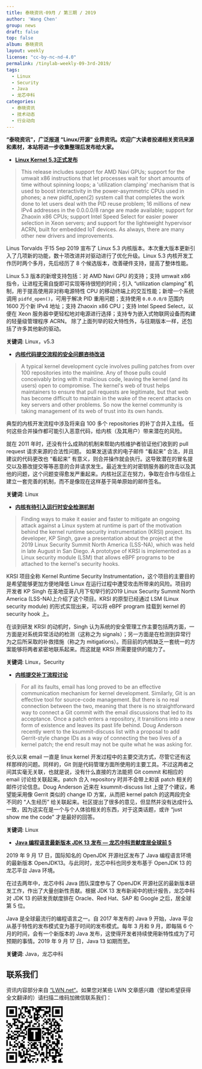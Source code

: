 ```yaml
---
title: 泰晓资讯·09月 / 第三期 / 2019
author: 'Wang Chen'
group: news
draft: false
top: false
album: 泰晓资讯
layout: weekly
license: "cc-by-nc-nd-4.0"
permalink: /tinylab-weekly-09-3rd-2019/
tags:
  - Linux
  - Security
  - Java
  - 龙芯中科
categories:
  - 泰晓资讯
  - 技术动态
  - 行业动向
---
```


**“泰晓资讯”，广泛报道 “Linux/开源” 业界资讯。欢迎广大读者投递相关资讯来源和素材，本站将进一步收集整理后发布给大家。**

- [**Linux Kernel 5.3正式发布**](https://kernelnewbies.org/Linux_5.3)

> This release includes support for AMD Navi GPUs; support for the umwait x86 instructions that let processes wait for short amounts of time without spinning loops; a 'utilization clamping' mechanism that is used to boost interactivity in the power-asymmetric CPUs used in phones; a new pidfd_open(2) system call that completes the work done to let users deal with the PID reuse problem; 16 millions of new IPv4 addresses in the 0.0.0.0/8 range are made available; support for Zhaoxin x86 CPUs; support Intel Speed Select for easier power selection in Xeon servers; and support for the lightweight hypervisor ACRN, built for embedded IoT devices. As always, there are many other new drivers and improvements.

Linus Torvalds 于15 Sep 2019 宣布了 Linux 5.3 内核版本。本次重大版本更新引入了几项新的功能，数十项改进并对驱动进行了优化升级。Linux 5.3 内核开发工作历时两个多月，先后经历了 8 个候选版本，改善硬件支持，提高了整体性能。

Linux 5.3 版本的新增支持包括：对 AMD Navi GPU 的支持；支持 umwait x86 指令，让进程无需自旋即可实现等待很短的时间；引入 “utilization clamping” 机制，用于提高使用非对称电源特性 CPU 的移动终端上的交互性能；新增一个系统调用 `pidfd_open()`，可用于解决 PID 重用问题；支持使用 `0.0.0.0/8` 范围内 1600 万个新 IPv4 地址；支持 Zhaoxin x86 CPU；支持 Intel Speed Select，以便在 Xeon 服务器中更轻松地对电源进行选择；支持专为嵌入式物联网设备而构建的轻量级管理程序 ACRN。 除了上面列举的较大特性外，与往期版本一样，还包括了许多其他新的驱动。

**关键词**: Linux，v5.3

- [**内核代码提交流程的安全问题咨待改进**](https://lwn.net/Articles/798230/)

> A typical kernel development cycle involves pulling patches from over 100 repositories into the mainline. Any of those pulls could conceivably bring with it malicious code, leaving the kernel (and its users) open to compromise. The kernel's web of trust helps maintainers to ensure that pull requests are legitimate, but that web has become difficult to maintain in the wake of the recent attacks on key servers and other problems. So now the kernel community is taking management of its web of trust into its own hands.

典型的内核开发流程中涉及将来自 100 多个 repositories 的补丁合并入主线。 任何这些合并操作都可能引入恶意代码，给内核（及其用户）带来潜在的风险。 

就在 2011 年时，还没有什么成熟的机制来帮助内核维护者验证他们收到的 pull request 请求来源的合法性问题。 如果发送请求的电子邮件 “看起来” 合法，并且建议的代码更改也 “看起来” 有意义，则合并操作就会执行。这导致潜在的冒名提交以及篡改提交等等恶意的合并请求发生。最近发生的对密钥服务器的攻击以及其他的问题，这个问题变得愈发严重起来。内核社区正在努力，争取在合作与信任上建立一套完善的机制，而不是像现在这样基于简单原始的邮件签名。

**关键词**: Linux

- [**内核有待引入运行时安全检测机制**](https://lwn.net/Articles/798157/)

> Finding ways to make it easier and faster to mitigate an ongoing attack against a Linux system at runtime is part of the motivation behind the kernel runtime security instrumentation (KRSI) project. Its developer, KP Singh, gave a presentation about the project at the 2019 Linux Security Summit North America (LSS-NA), which was held in late August in San Diego. A prototype of KRSI is implemented as a Linux security module (LSM) that allows eBPF programs to be attached to the kernel's security hooks.

KRSI 项目全称 Kernel Runtime Security Instrumentation，这个项目的主要目的是希望能够更加方便地降低 Linux 在运行过程中遭受攻击所带来的风险。项目的开发者 KP Singh 在圣地亚哥八月下旬举行的2019 Linux Security Summit North America (LSS-NA)上介绍了这个项目。KRSI 的原型已经通过 LSM (Linux security module) 的形式实现出来，可以将 eBPF program 挂载到 kernel 的 security hook 上。

在谈到研发 KRSI 的动机时，Singh 认为系统的安全管理工作主要包括两方面，一方面是对系统异常活动的检测（这称之为 signals）；另一方面是在检测到异常行为之后所采取的补救措施（称之为 mitigations）。而目前的内核缺乏一套统一的方案能够将两者紧密地联系起来。而这就是 KRSI 所需要提供的能力了。

**关键词**: Linux，Security

- [**内核提交补丁流程讨论**](https://lwn.net/Articles/797613/)

> For all its faults, email has long proved to be an effective communication mechanism for kernel development. Similarly, Git is an effective tool for source-code management. But there is no real connection between the two, meaning that there is no straightforward way to connect a Git commit with the email discussions that led to its acceptance. Once a patch enters a repository, it transitions into a new form of existence and leaves its past life behind. Doug Anderson recently went to the ksummit-discuss list with a proposal to add Gerrit-style change IDs as a way of connecting the two lives of a kernel patch; the end result may not be quite what he was asking for.

长久以来 email 一直是 linux kernel 开发过程中的主要交流方式，尽管它还有这样那样的问题。同样的，Git 则是代码管理方面所使用的主要工具。不过这两者之间其实毫无关联，也就是说，没有什么直接的方法能把 Git commit 和相应的 email 讨论给关联起来。patch 合入 repository 时并不会带上和该 patch 相关的邮件讨论信息。Doug Anderson 近来在 ksummit-discuss list 上提了个建议，希望能采用像 Gerrit 类似的 change ID 方案，从而把 kernel patch 的这两段完全不同的 “人生经历” 给关联起来。社区提出了很多的意见，但显然并没有达成什么一致，因为这实在是一个与个人体验相关的东西，对于这类话题，或许 “just show me the code” 才是最好的回答。

**关键词**: Linux

- [**Java 编程语言最新版本 JDK 13 发布 — 龙芯中科贡献度居全球前 5**](https://mp.weixin.qq.com/s/bLtkIvXJyzRj9yusaWzVIw)

2019 年 9 月 17 日，国际知名的 OpenJDK 开源社区发布了 Java 编程语言环境的最新版本 OpenJDK13。与此同时，龙芯中科也同步发布基于 OpenJDK 13 的龙芯平台 Java 环境。

在过去两年中，龙芯中科 Java 团队深度参与了 OpenJDK 开源社区的最新版本研发工作，作出了大量创新性贡献。根据 JDK 13 发布新闻中的统计报告，龙芯中科对 JDK 13 的研发贡献度排在 Oracle、Red Hat、SAP 和 Google 之后，居全球第 5 位。

Java 是全球最流行的编程语言之一。自 2017 年发布的 Java 9 开始，Java 平台从基于特性的发布模式变为基于时间的发布模式。每年 3 月和 9 月，即每隔 6 个月的时间，会有一个新版本的 Java 发布，这使得开发者持续使用新特性成为了可预期的事情。2019 年 9 月 17 日，Java 13 如期而至。

**关键词**: Java，龙芯中科

## 联系我们

资讯内容部分来自 [“LWN.net“](https://lwn.net/)。如果您对某些 LWN 文章感兴趣（譬如希望获得全文翻译的）请扫描二维码加微信联系我们：

![tinylab wechat](/images/wechat/tinylab.jpg)

